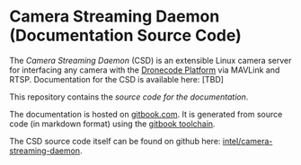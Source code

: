 # Camera Streaming Daemon (Documentation Source Code)

The *Camera Streaming Daemon* (CSD) is an extensible Linux camera server for interfacing any camera with the [Dronecode Platform](https://www.dronecode.org/) via MAVLink and RTSP. Documentation for the CSD is available here: [TBD]

This repository contains the *source code for the documentation*.

The documentation is hosted on [gitbook.com](https://www.gitbook.com/book/hamishwillee/dronecode-camera-server-sdk/details). It is generated from source code (in markdown format) using the [gitbook toolchain](https://toolchain.gitbook.com/). 

The CSD source code itself can be found on github here: [intel/camera-streaming-daemon](https://github.com/intel/camera-streaming-daemon/).